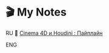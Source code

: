 # 🎬 My Notes

RU
🔹 [Cinema 4D и Houdini : Пайплайн](https://github.com/AleksandrovskyV/MyNotes/blob/main/Cinema%204D%20%D0%B8%20Houdini%20-%20%D0%9F%D0%90%D0%99%D0%9F%D0%9B%D0%90%D0%99%D0%9D.md)

ENG
